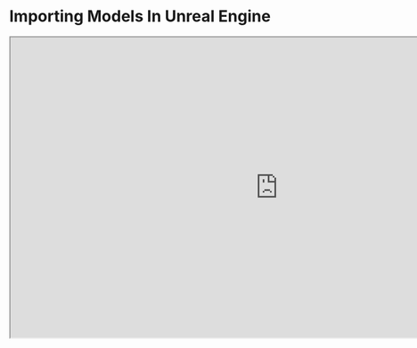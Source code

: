 # Importing Models In Unreal Engine

<p><iframe src="https://www.youtube.com/embed/PV5QmnXGmtE?rel=0" width="960" height="540" allowfullscreen="allowfullscreen" allow="accelerometer; autoplay; clipboard-write; encrypted-media; gyroscope; picture-in-picture" data-mce-fragment="1"></iframe></p>
<p>&nbsp;</p>